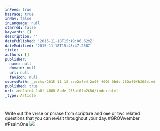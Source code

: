 ```yaml
---
inFeed: true
hasPage: true
inNav: false
inLanguage: null
starred: false
keywords: []
description: ''
datePublished: '2015-11-18T15:49:06.629Z'
dateModified: '2015-11-18T15:48:47.258Z'
title: ''
authors: []
publisher:
  name: null
  domain: null
  url: null
  favicon: null
sourcePath: _posts/2015-11-18-aee2afe4-2a0f-4000-8bde-263af0fb268d.md
published: true
url: aee2afe4-2a0f-4000-8bde-263af0fb268d/index.html
_type: Article

---
```

Write out the verse or phrase from scripture and one or two related questions that you can revisit throughout your day.
‪\#‎GROWvember‬ ‪\#‎PsalmOne‬
![](https://the-grid-user-content.s3-us-west-2.amazonaws.com/2cf1eaba-7ac7-4148-bf02-2b9ee9c00aa6.jpg)